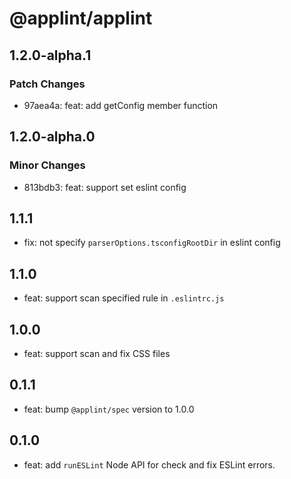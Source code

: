 # @applint/applint

## 1.2.0-alpha.1

### Patch Changes

- 97aea4a: feat: add getConfig member function

## 1.2.0-alpha.0

### Minor Changes

- 813bdb3: feat: support set eslint config

## 1.1.1

- fix: not specify `parserOptions.tsconfigRootDir` in eslint config

## 1.1.0

- feat: support scan specified rule in `.eslintrc.js`

## 1.0.0

- feat: support scan and fix CSS files

## 0.1.1

- feat: bump `@applint/spec` version to 1.0.0

## 0.1.0

- feat: add `runESLint` Node API for check and fix ESLint errors.
